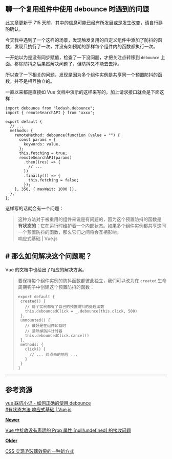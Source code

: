 <!-- 文章页 post detail page -->

<!--
 * @Description: 
 * @Author: wang.weiyang
 * @Date: 2022-07-22 08:25:45
 * @LastEditors: wang.weiyang
 * @LastEditTime: 2022-07-25 10:08:50
-->

<!-- 文章详情 Post Detail -->

## 聊一个复用组件中使用 debounce 时遇到的问题

此文章更新于 715 天前，其中的信息可能已经有所发展或是发生改变，请自行斟酌确认。

<!-- 文章内容 article body -->

今天我中遇到了一个这样的场景，发现触发复用的自定义组件中添加了防抖的函数，发现只执行了一次，并没有如预期的那样每个组件内的函数都执行一次。

一开始以为是没有同步赋值，检查了一下没问题，才把关注点转移到 `debounce` 上面。移除防抖之后果然解决问题了，但防抖又不能去去掉。

所以查了一下相关的问题，发现是因为多个组件实例是共享同一个预置防抖的函数，并不是相互独立的。

一直以来都是直接如 Vue 文档中演示的这样来写的，加上请求接口就会是下面这样：

```
import debounce from "lodash.debounce";
import { remoteSearchAPI } from 'xxxx';

export default {
  // ...
  methods: {
    remoteMethod: debounce(function (value = "") {
      const params = {
        keywords: value,
      };
      this.fetching = true;
      remoteSearchAPI(params)
        .then((res) => {
          // ...
        })
        .finally(() => {
          this.fetching = false;
        });
    }, 350, { maxWait: 1000 }),
  },
};
```

这样写的话就会有一个问题：

> 这种方法对于被重用的组件来说是有问题的，因为这个预置防抖的函数是 **有状态的**：它在运行时维护着一个内部状态。如果多个组件实例都共享这同一个预置防抖的函数，那么它们之间将会互相影响。\
> 响应式基础 | Vue.js

## [](#那么如何解决这个问题呢？ "# 那么如何解决这个问题呢？")# 那么如何解决这个问题呢？

Vue 的文档中也给出了相应的解决方案。

> 要保持每个组件实例的防抖函数都彼此独立，我们可以改为在 `created` 生命周期钩子中创建这个预置防抖的函数：
>
> ```
> export default {
>  created() {
>    // 每个实例都有了自己的预置防抖的处理函数
>    this.debouncedClick = _.debounce(this.click, 500)
>  },
>  unmounted() {
>    // 最好是在组件卸载时
>    // 清除掉防抖计时器
>    this.debouncedClick.cancel()
>  },
>  methods: {
>    click() {
>      // ... 对点击的响应 ...
>    }
>  }
> }
> ```

***

## [](#参考资源 "参考资源")参考资源

[vue 踩坑小记 - 如何正确的使用 debounce](https://juejin.cn/post/6844903516788506637)\
[#有状态方法 响应式基础 | Vue.js](https://cn.vuejs.org/guide/essentials/reactivity-fundamentals.html#stateful-methods)

[**Newer**](https://yogwang.site/2022/vue-props-type-validation-with-Null-and-undefined/ "Vue 中接收没有声明的 Prop 属性 \[null/undefined] 的接收问题")

[Vue 中接收没有声明的 Prop 属性 \[null/undefined\] 的接收问题](https://yogwang.site/2022/vue-props-type-validation-with-Null-and-undefined/ "Vue 中接收没有声明的 Prop 属性 \[null/undefined] 的接收问题")

[**Older**](https://yogwang.site/2022/CSS-frosted-glass/ "CSS 实现毛玻璃效果的一种新方式")

[CSS 实现毛玻璃效果的一种新方式](https://yogwang.site/2022/CSS-frosted-glass/ "CSS 实现毛玻璃效果的一种新方式")

<!-- 侧边栏 sidebar -->
